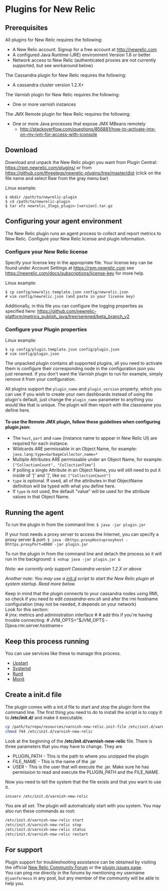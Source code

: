 # Plugins for New Relic

## Prerequisites
All plugins for New Relic requires the following:
- A New Relic account. Signup for a free account at http://newrelic.com
- A configured Java Runtime (JRE) environment Version 1.6 or better
- Network access to New Relic (authenticated proxies are not currently supported, but see workaround below)

The Cassandra plugin for New Relic requires the following:

- A cassandra cluster version 1.2.X+

The Varnish plugin for New Relic requires the following:

- One or more varnish instances

The JMX Remote plugin for New Relic requires the following:
- One or more Java processes that expose JMX MBeans remotely
  - http://stackoverflow.com/questions/856881/how-to-activate-jmx-on-my-jvm-for-access-with-jconsole

## Download
Download and unpack the New Relic plugin you want from Plugin Central: https://rpm.newrelic.com/plugins/ or from https://github.com/threelegs/newrelic-plugins/tree/master/dist (click on the file name and select Raw from the gray menu bar)  

Linux example:

    $ mkdir /path/to/newrelic-plugin
    $ cd /path/to/newrelic-plugin
    $ tar xfz newrelic_3legs_plugin-[version].tar.gz
    
## Configuring your agent environment
The New Relic plugin runs an agent process to collect and report metrics to New Relic. Configure your New Relic license and plugin information.

### Configure your New Relic license
Specify your license key in the appropriate file.
Your license key can be found under Account Settings at https://rpm.newrelic.com see https://newrelic.com/docs/subscriptions/license-key for more help.

Linux example:

    $ cp config/newrelic.template.json config/newrelic.json
    # vim config/newrelic.json (and paste in your license key)

Additionally, in this file you can configure the logging properties as specified here: https://github.com/newrelic-platform/metrics_publish_java/tree/serened/beta_branch_v2

### Configure your Plugin properties
Linux example:

    $ cp config/plugin.template.json config/plugin.json
    # vim config/plugin.json

The unpacked plugin contains all supported plugins, all you need to activate them is configure their corresponding node in the configuration json you just renamed. If you don't want the Varnish plugin to run for example, simply remove it from your configuration.

All plugins support the `plugin_name` and `plugin_version` property, which you can use if you wish to create your own dashboards instead of using the plugin's default, just change the `plugin_name` parameter to anything you would like that is unique. The plugin will then report with the classname you define here.

#### To use the Remote JMX plugin, follow these guidelines when configuring plugin.json:
* The `host`, `port` and `name` (instance name to appear in New Relic UI) are required for each instance.
* Wildcards ARE permissable in an Object Name, for example: `java.lang:type=GarbageCollector,name=*`
* Multiple Attributes ARE permissable under an Object Name, for example: `["CollectionCount", "CollectionTime"]`
* If polling a single Attribute in an Object Name, you will still need to put it inside of '[' and ']', like so: `["CollectionCount"]`
* `type` is optional. If used, all of the attributes in that ObjectName definition will be typed with what you define here.
* If `type` is not used, the default "value" will be used for the attribute values in that Object Name.

## Running the agent
To run the plugin in from the command line: 
`$ java -jar plugin.jar`

If your host needs a proxy server to access the Internet, you can specify a proxy server & port: 
`$ java -Dhttps.proxyHost=proxyhost -Dhttps.proxyPort=8080 -jar plugin.jar`

To run the plugin in from the command line and detach the process so it will run in the background:
`$ nohup java -jar plugin.jar &`

*Note: we currently only support Cassandra version 1.2.X or above*

*Another note: You may use a [init.d](http://en.wikipedia.org/wiki/Init) script to start the New Relic plugin at system startup. Read more below.*

Keep in mind that the plugin connects to your cassandra nodes using RMI, so check if you need to edit *cassandra-env.sh* and alter the rmi hostname configuration (may not be needed, it depends on your network)  
Look for this section:  
    # jmx: metrics and administration interface
    #
    # add this if you're having trouble connecting:
    # JVM_OPTS="$JVM_OPTS -Djava.rmi.server.hostname=

## Keep this process running
You can use services like these to manage this process.

- [Upstart](http://upstart.ubuntu.com/)
- [Systemd](http://www.freedesktop.org/wiki/Software/systemd/)
- [Runit](http://smarden.org/runit/)
- [Monit](http://mmonit.com/monit/)  

## Create a init.d file

The plugin comes with a init.d file to start and stop the plugin form the command line. The first thing you need to do to install the script is to copy it to **/etc/init.d/** and make it executable.

``` bash
cp /path/to/repo/resources/varnish-new-relic.init-file /etc/init.d/varnish-new-relic
chmod 744 /etc/init.d/varnish-new-relic
```
Look at the beginning of the **/etc/init.d/varnish-new-relic** file. There is three parameters that you may have to change. They are
* PLUGIN_PATH - This is the path to where you unzipped the plugin
* FILE_NAME - This is the name of the .jar
* USER - This is the user that will execute the .jar. Make sure he has permission to read and execute the PLUGIN_PATH and the FILE_NAME.

Now you need to tell the system that the file exists and that you want to use it.
``` bash
insserv /etc/init.d/varnish-new-relic
```
You are all set. The plugin will automatically start with you system. You may also run these commands as root:
``` bash
/etc/init.d/varnish-new-relic start
/etc/init.d/varnish-new-relic stop
/etc/init.d/varnish-new-relic status
/etc/init.d/varnish-new-relic restart
```

## For support
Plugin support for troubleshooting assistance can be obtained by visiting the official [New Relic Community Forum](https://discuss.newrelic.com/) or the [plugin issues page](https://github.com/threelegs/newrelic-plugins/issues).  
You can ping me directly in the forums by mentioning my username `@juanformoso` in any post, but any member of the community will be able to help you.
